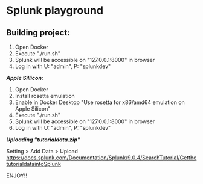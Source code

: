 # Splunk playground

## Building project:

1. Open Docker
2. Execute "./run.sh"
3. Splunk will be accessible on "127.0.0.1:8000" in browser
4. Log in with U: "admin", P: "splunkdev"

***Apple Sillicon:***
1. Open Docker
2. Install rosetta emulation
3. Enable in Docker Desktop "Use rosetta for x86/amd64 emulation on Apple Silicon"
4. Execute "./run.sh"
5. Splunk will be accessible on "127.0.0.1:8000" in browser
6. Log in with U: "admin", P: "splunkdev"

***Uploading "tutorialdata.zip"***

Setting > Add Data > Upload
https://docs.splunk.com/Documentation/Splunk/9.0.4/SearchTutorial/GetthetutorialdataintoSplunk

ENJOY!! 
